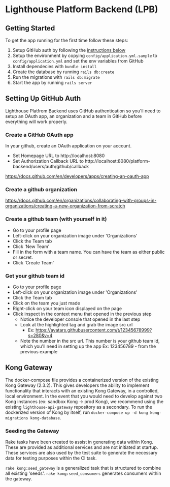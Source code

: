 # Lighthouse Platform Backend (LPB) 

## Getting Started
To get the app running for the first time follow these steps:

1. Setup GitHub auth by following the [instructions below](#setting-up-github-auth)
1. Setup the environment by copying  `config/application.yml.sample` to `config/application.yml` and set the env variables from GitHub
1. Install dependecies with `bundle install`
1. Create the database by running `rails db:create`
1. Run the migrations with `rails db:migrate`
1. Start the app by running `rails server`

## Setting Up GitHub Auth
Lighthouse Platfrom Backend uses GitHub authentication so you'll need to setup an OAuth app, an organization and a team in GitHub before everything will work properly.

### Create a GitHub OAuth app

In your github, create an OAuth application on your account.
- Set Homepage URL to http://localhost:8080
- Set Authorization Callback URL to http://localhost:8080/platform-backend/users/auth/github/callback

https://docs.github.com/en/developers/apps/creating-an-oauth-app

### Create a github organization

https://docs.github.com/en/organizations/collaborating-with-groups-in-organizations/creating-a-new-organization-from-scratch

### Create a github team (with yourself in it)

- Go to your profile page
- Left-click on your organization image under 'Organizations'
- Click the Team tab
- Click 'New Team'
- Fill in the form with a team name. You can have the team as either public or secret.
- Click 'Create Team'

### Get your github team id
- Go to your profile page
- Left-click on your organization image under 'Organizations'
- Click the Team tab
- Click on the team you just made
- Right-click on your team icon displayed on the page
- Click inspect in the context menu that opened in the previous step
  - Notice the developer console that opened in the last step
  - Look at the highlighted tag and grab the image src url
    - Ex: https://avatars.githubusercontent.com/t/12345678999?s=280&v=4
  - Note the number in the src url. This number is your github team id, which you'll need in setting up the app
      Ex: 123456789 - from the previous example
## Kong Gateway
The docker-compose file provides a containerized version of the existing Kong Gateway (2.3.2). This gives developers the ability to implement functionality that interacts with an existing Kong Gateway, in a controlled, local environment. In the event that you would need to develop against two Kong instances (ex: sandbox Kong -> prod Kong), we recommend using the existing `lighthouse-api-gateway` repository as a secondary. To run the dockerized version of Kong by itself, run `docker-compose up -d kong kong-migrations kong-database`.

### Seeding the Gateway
Rake tasks have been created to assist in generating data within Kong. These are provided as additional services and are not initiated at startup. These services are also used by the test suite to generate the necessary data for testing purposes within the CI task.

`rake kong:seed_gateway` is a generalized task that is structured to combine all existing 'seeds'.
`rake kong:seed_consumers` generates consumers within the gateway.
